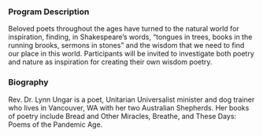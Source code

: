 ### Program Description

Beloved poets throughout the ages have turned to the natural world for inspiration, finding, in Shakespeare’s words, “tongues in trees, books in the running brooks, sermons in stones” and the wisdom that we need to find our place in this world. Participants will be invited to investigate both poetry and nature as inspiration for creating their own wisdom poetry.

### Biography

Rev. Dr. Lynn Ungar is a poet, Unitarian Universalist minister and dog trainer who lives in Vancouver, WA with her two Australian Shepherds. Her books of poetry include Bread and Other Miracles, Breathe, and These Days: Poems of the Pandemic Age.

